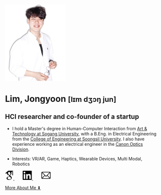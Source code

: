 <!-- markdownlint-disable first-line-h1 -->

<img src="images/me2.png" width="200px" alt="LJY"></img><br/>

# Lim, Jongyoon <small>[lɪm dʒɔŋ jun]</small>

## HCI researcher and co-founder of a startup

- I hold a Master's degree in Human-Computer Interaction from <a href=http://creative.sogang.ac.kr>Art & Technology at Sogang University</a>, with a B.Eng. in Electrical Engineering from the <a href=https://eng.ssu.ac.kr>College of Engineering at Soongsil University</a>. I also have experience working as an electrical engineer in the <a href=https://global.canon/en/product/indtech/semicon/>Canon Optics Division</a>.

- Interests: VR/AR, Game, Haptics, Wearable Devices, Multi Modal, Robotics

<a href="https://scholar.google.co.kr/citations?user=5JElU_AAAAAJ&hl=en&oi=sra">
    <img src="icons/GS2.png" alt="GoogleScholar" height="30">
</a>
&nbsp;&nbsp;&nbsp;&nbsp;&nbsp;&nbsp;
<a href="https://www.linkedin.com/in/jongyoon-lim-b28421210/">
    <img src="icons/Linkedin2.png" alt="linkedin" height="30">
</a>
&nbsp;&nbsp;&nbsp;&nbsp;&nbsp;&nbsp;
<a href="mailto:limjy.kor@gmail.com">
    <img src="icons/mailpng.png" alt="mail" height="30">
</a>

[More About Me ⬇](#Paper)

<!-- ![color](#f0f0f0) -->

<!-- ![](/_media/icon.svg) -->
